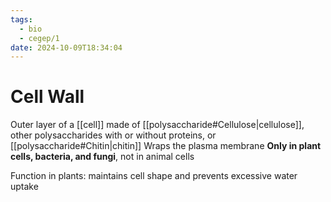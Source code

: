 ```yaml
---
tags:
  - bio
  - cegep/1
date: 2024-10-09T18:34:04
---
```


# Cell Wall

Outer layer of a [[cell]] made of [[polysaccharide#Cellulose|cellulose]], other polysaccharides with or without proteins, or [[polysaccharide#Chitin|chitin]]
Wraps the plasma membrane
**Only in plant cells, bacteria, and fungi**, not in animal cells

Function in plants: maintains cell shape and prevents excessive water uptake